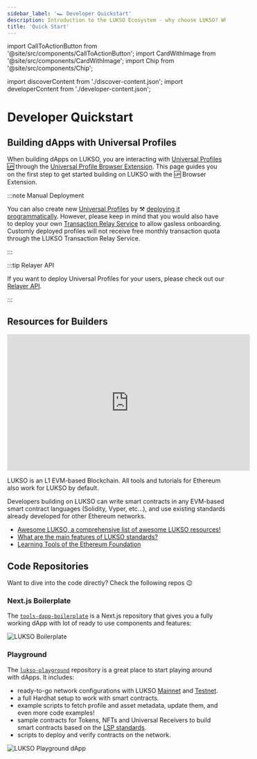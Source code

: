 ```yaml
---
sidebar_label: '🏎️ Developer Quickstart'
description: Introduction to the LUKSO Ecosystem - why choose LUKSO? Who is LUKSO intended for?
title: 'Quick Start'
---
```


import CallToActionButton from '@site/src/components/CallToActionButton';
import CardWithImage from '@site/src/components/CardWithImage';
import Chip from '@site/src/components/Chip';

import discoverContent from './discover-content.json';
import developerContent from './developer-content.json';

# Developer Quickstart

<CardWithImage CardData={developerContent}/>

## Building dApps with Universal Profiles

When building dApps on LUKSO, you are interacting with [Universal Profiles 🆙](../standards/accounts/introduction.md) through the [Universal Profile Browser Extension](https://chromewebstore.google.com/detail/universal-profiles/abpickdkkbnbcoepogfhkhennhfhehfn). This page guides you on the first step to get started building on LUKSO with the 🆙 Browser Extension.

<div style={{
  display: 'flex',
  flexDirection: 'column',
  margin: '3rem 0',
  gap: "1rem",
}}>

<div style={{ width: '100%' }}>

<CallToActionButton
    icon="material-symbols:counter-1"
    color="white"
    target="_blank"
    link="/install-up-browser-extension"
    text="Install the UP Browser Extension 🧩"
  />

</div>

<div style={{ width: '100%' }}>

<CallToActionButton
    icon="material-symbols:counter-2"
    color="white"
    target="_blank"
    link="https://my.universalprofile.cloud"
    text="Create your Universal Profile 🆙 on universalprofile.cloud"
  />

</div>

<div style={{ width: '100%' }}>

<CallToActionButton
    icon="material-symbols:counter-3"
    color="white"
    link="/learn/universal-profile/connect-profile/connect-up"
    text="Start building dApps on LUKSO! 🫡"
  />

</div>

</div>

:::note Manual Deployment

You can also create new [Universal Profiles](../standards/accounts/introduction.md) by ⚒️ [deploying it programmatically](./universal-profile/advanced-guides/deploy-up-with-lsp23.md). However, please keep in mind that you would also have to deploy your own [Transaction Relay Service](../standards/accounts/lsp15-transaction-relayer-api.md) to allow gasless onboarding. Customly deployed profiles will not receive free monthly transaction quota through the LUKSO Transaction Relay Service.

:::

:::tip Relayer API

If you want to deploy Universal Profiles for your users, please check out our [Relayer API](../tools/services/relayer-developer.md).

:::

## Resources for Builders

<div class="video-container">
<iframe width="560" height="315" src="https://www.youtube.com/embed/kJ5_6LN6mZc?si=7NWn-odkk8KmSDLz" title="YouTube video player" frameborder="0" allow="accelerometer; autoplay; clipboard-write; encrypted-media; gyroscope; picture-in-picture; web-share" referrerpolicy="strict-origin-when-cross-origin" allowfullscreen></iframe>
</div>

LUKSO is an L1 EVM-based Blockchain. All tools and tutorials for Ethereum also work for LUKSO by default.

Developers building on LUKSO can write smart contracts in any EVM-based smart contract languages (Solidity, Vyper, etc...), and use existing standards already developed for other Ethereum networks.

- [Awesome LUKSO, a comprehensive list of awesome LUKSO resources!](https://github.com/lukso-network/awesome-lukso)
- [What are the main features of LUKSO standards?](../faq/onboarding/lukso-standards.md#what-are-the-main-features-of-lsps)
- [Learning Tools of the Ethereum Foundation](https://ethereum.org/en/developers/learning-tools/)

## Code Repositories

Want to dive into the code directly? Check the following repos 😉

### Next.js Boilerplate

The [`tools-dapp-boilerplate`](https://github.com/lukso-network/tools-dapp-boilerplate) is a Next.js repository that gives you a fully working dApp with lot of ready to use components and features:

<div style={{textAlign: 'center'}}>

<img
  src="https://github.com/lukso-network/tools-dapp-boilerplate/raw/main/img/front_page.png"
  alt="LUKSO Boilerplate"
/>

</div>

### Playground

The [`lukso-playground`](https://github.com/lukso-network/lukso-playground) repository is a great place to start playing around with dApps. It includes:

- ready-to-go network configurations with LUKSO [Mainnet](../networks/mainnet/parameters.md) and [Testnet](../networks/testnet/parameters.md).
- a full Hardhat setup to work with smart contracts.
- example scripts to fetch profile and asset metadata, update them, and even more code examples!
- sample contracts for Tokens, NFTs and Universal Receivers to build smart contracts based on the [LSP standards](./benefits-lukso-standards.md).
- scripts to deploy and verify contracts on the network.

<div style={{textAlign: 'center'}}>

<img src="/img/guides/playground_dapp.png" alt="LUKSO Playground dApp" />

</div>

